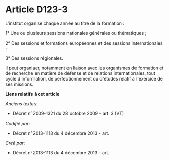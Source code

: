 # Article D123-3

L'institut organise chaque année au titre de la formation :

1° Une ou plusieurs sessions nationales générales ou thématiques ;

2° Des sessions et formations européennes et des sessions internationales ;

3° Des sessions régionales.

Il peut organiser, notamment en liaison avec les organismes de formation et de recherche en matière de défense et de
relations internationales, tout cycle d'information, de perfectionnement ou d'études relatif à l'exercice de ses missions.

**Liens relatifs à cet article**

_Anciens textes_:

  - Décret n°2009-1321 du 28 octobre 2009 - art. 3 (VT)

_Codifié par_:

  - Décret n°2013-1113 du 4 décembre 2013 - art.

_Créé par_:

  - Décret n°2013-1113 du 4 décembre 2013 - art.
